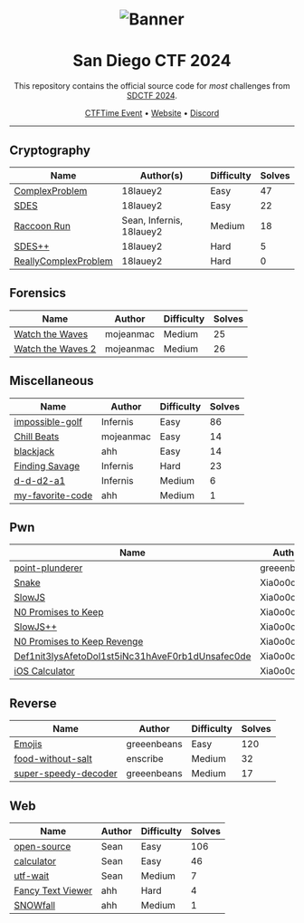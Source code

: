 <div align="center">

# ![Banner][Banner]

# San Diego CTF 2024

This repository contains the official source code for _most_ challenges from [SDCTF 2024][CTFTime Event].

[CTFTime Event][CTFTime Event] •
[Website][Website] •
[Discord][Discord]

---

</div>

## Cryptography

| Name                                                  | Author(s)                | Difficulty | Solves |
| ----------------------------------------------------- | ------------------------ | ---------- | ------ |
| [ComplexProblem](crypto/complex-problem)              | 18lauey2                 | Easy       | 47     |
| [SDES](crypto/sdes)                                   | 18lauey2                 | Easy       | 22     |
| [Raccoon Run](crypto/raccoon-run)                     | Sean, Infernis, 18lauey2 | Medium     | 18     |
| [SDES++](crypto/sdes-plus-plus)                       | 18lauey2                 | Hard       | 5      |
| [ReallyComplexProblem](crypto/really-complex-problem) | 18lauey2                 | Hard       | 0      |

## Forensics

| Name                                             | Author    | Difficulty | Solves |
| ------------------------------------------------ | --------- | ---------- | ------ |
| [Watch the Waves](forensics/watch-the-waves)     | mojeanmac | Medium     | 25     |
| [Watch the Waves 2](forensics/watch-the-waves-2) | mojeanmac | Medium     | 26     |

## Miscellaneous

| Name                                      | Author    | Difficulty | Solves |
| ----------------------------------------- | --------- | ---------- | ------ |
| [impossible-golf](misc/impossible-golf)   | Infernis  | Easy       | 86     |
| [Chill Beats](misc/chill-beats)           | mojeanmac | Easy       | 14     |
| [blackjack](misc/blackjack)               | ahh       | Easy       | 14     |
| [Finding Savage](misc/finding-savage)     | Infernis  | Hard       | 23     |
| [d-d-d2-a1](misc/d-d-d2-a1)               | Infernis  | Medium     | 6      |
| [my-favorite-code](misc/my-favorite-code) | ahh       | Medium     | 1      |

## Pwn

| Name                                                                    | Author      | Difficulty | Solves |
| ----------------------------------------------------------------------- | ----------- | ---------- | ------ |
| [point-plunderer](pwn/point-plunderer)                                  | greeenbeans | Easy       | 151    |
| [Snake](pwn/snake)                                                      | Xia0o0o0o   | Easy       | 16     |
| [SlowJS](pwn/slowjs)                                                    | Xia0o0o0o   | Medium     | 10     |
| [N0 Promises to Keep](pwn/no-promises-to-keep)                          | Xia0o0o0o   | Medium     | 9      |
| [SlowJS++](pwn/slowjs-plus-plus)                                        | Xia0o0o0o   | Medium     | 2      |
| [N0 Promises to Keep Revenge](pwn/no-promises-to-keep-revenge)          | Xia0o0o0o   | Medium     | 1      |
| [Def1nit3lysAfetoDol1st5iNc31hAveF0rb1dUnsafec0de](pwn/definitely-safe) | Xia0o0o0o   | Medium     | 1      |
| [iOS Calculator](pwn/ios-calculator)                                    | Xia0o0o0o   | Hard       | 0      |

## Reverse

| Name                                                 | Author      | Difficulty | Solves |
| ---------------------------------------------------- | ----------- | ---------- | ------ |
| [Emojis](reverse/emojis)                             | greeenbeans | Easy       | 120    |
| [food-without-salt](reverse/food-without-salt)       | enscribe    | Medium     | 32     |
| [super-speedy-decoder](reverse/super-speedy-decoder) | greeenbeans | Medium     | 17     |

## Web

| Name                                       | Author | Difficulty | Solves |
| ------------------------------------------ | ------ | ---------- | ------ |
| [open-source](web/open-source)             | Sean   | Easy       | 106    |
| [calculator](web/calculator)               | Sean   | Easy       | 46     |
| [utf-wait](web/utf-wait)                   | Sean   | Medium     | 7      |
| [Fancy Text Viewer](web/fancy-text-viewer) | ahh    | Hard       | 4      |
| [SNOWfall](web/snowfall)                   | ahh    | Medium     | 1      |

[Banner]: https://files.catbox.moe/r9bzcx.png
[Leaderboard]: https://files.catbox.moe/yrsay5.png
[CTFTime Event]: https://ctftime.org/event/2325/
[Website]: https://ctf.sdc.tf/
[Discord]: https://discord.com/invite/GpC6YFrf4h
